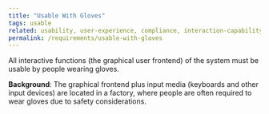 ```yaml
---
title: "Usable With Gloves"
tags: usable
related: usability, user-experience, compliance, interaction-capability
permalink: /requirements/usable-with-gloves
---
```


<div class="quality-requirement" markdown="1">

All interactive functions (the graphical user frontend) of the system must be usable by people wearing gloves.

**Background**: The graphical frontend plus input media (keyboards and other input devices) are located in a factory, where people are often required to wear gloves due to safety considerations.

</div><br>




